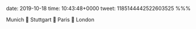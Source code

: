 date: 2019-10-18
time: 10:43:48+0000
tweet: 1185144442522603525
%%%

Munich 🚆 Stuttgart 🚆 Paris 🚆 London
